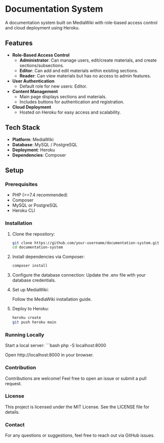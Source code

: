 # Documentation System  

A documentation system built on MediaWiki with role-based access control and cloud deployment using Heroku.  

## Features  
- **Role-Based Access Control**  
  - **Administrator**: Can manage users, edit/create materials, and create sections/subsections.  
  - **Editor**: Can add and edit materials within existing sections.  
  - **Reader**: Can view materials but has no access to admin features.  
- **User Authentication**  
  - Default role for new users: Editor.  
- **Content Management**  
  - Main page displays sections and materials.  
  - Includes buttons for authentication and registration.  
- **Cloud Deployment**  
  - Hosted on Heroku for easy access and scalability.  

## Tech Stack  
- **Platform**: MediaWiki  
- **Database**: MySQL / PostgreSQL  
- **Deployment**: Heroku  
- **Dependencies**: Composer  

## Setup  

### Prerequisites  
- PHP (>=7.4 recommended)  
- Composer  
- MySQL or PostgreSQL  
- Heroku CLI  

### Installation  
1. Clone the repository:  
   ```bash
   git clone https://github.com/your-username/documentation-system.git
   cd documentation-system
   
2. Install dependencies via Composer:

    ```bash
    composer install

3. Configure the database connection:
    Update the .env file with your database credentials.

4. Set up MediaWiki:

    Follow the MediaWiki installation guide.

5. Deploy to Heroku:
    ```bash
    heroku create
    git push heroku main

### Running Locally

Start a local server:
    ```bash
    php -S localhost:8000
    
Open http://localhost:8000 in your browser.

### Contribution

Contributions are welcome! Feel free to open an issue or submit a pull request.

### License

This project is licensed under the MIT License. See the LICENSE file for details.

### Contact

For any questions or suggestions, feel free to reach out via GitHub issues.
